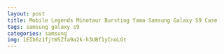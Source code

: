 ```yaml
---
layout: post
title: Mobile Legends Minotaur Bursting Yama Samsung Galaxy S9 Case
tags: samsung galaxy s9
categories: samsung
img: 1EIb6z1fjtWSZfa9a2k-h3UBf1yCnoLGt
---
```

